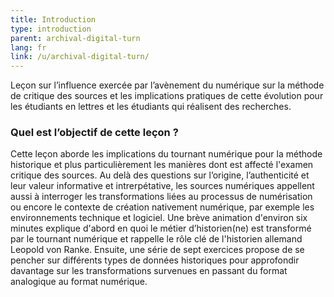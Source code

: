 ```yaml
---
title: Introduction
type: introduction
parent: archival-digital-turn
lang: fr
link: /u/archival-digital-turn/
---
```


Leçon sur l’influence exercée par l’avènement du numérique sur la méthode de critique des sources et les implications pratiques de cette évolution pour les étudiants en lettres et les étudiants qui réalisent des recherches.

<!-- more -->

### Quel est l’objectif de cette leçon ?
<!-- section-contents -->

Cette leçon aborde les implications du tournant numérique pour la méthode historique et plus particulièrement les manières dont est affecté l'examen critique des sources. Au delà des questions sur l’origine, l’authenticité et leur valeur informative et intrerpétative, les sources numériques appellent aussi à interroger les transformations liées au processus de numérisation ou encore le contexte de création nativement numérique, par exemple les environnements technique et logiciel. 
Une brève animation d'environ six minutes explique d'abord en quoi le métier d’historien(ne) est transformé par le tournant numérique et rappelle le rôle clé de l'historien allemand Leopold von Ranke. Ensuite, une série de sept exercices propose de se pencher sur différents types de données historiques pour approfondir davantage sur les transformations survenues en passant du format analogique au format numérique. 


<!--L’objectif de cette leçon est d’enseigner aux étudiants les implications de l’avènement du numérique sur la méthode d’examen critique appliquée aux sources historiques. La critique de la source revient à poser des questions sur l’origine, l’authenticité et la valeur informative et artéfactuelle de la source en question. Lorsqu’on applique cette démarche à du contenu numérique, une couche supplémentaire de changements et de transformations doit être identifiée et décrite. Cette leçon enseigne aux étudiants la différence en termes d’attribution d’une signification selon que l’on en est à la phase de création, de préservation ou de numérisation d’un artéfact. Les tâches peuvent être utilisées pour mettre ces connaissances en pratique sur différents types de données et dans divers environnements numérisés. texte mis en commentaire au 11 avril 2023 par Sofia pour être remplacé par celui qui est actif-->

<!-- section -->

